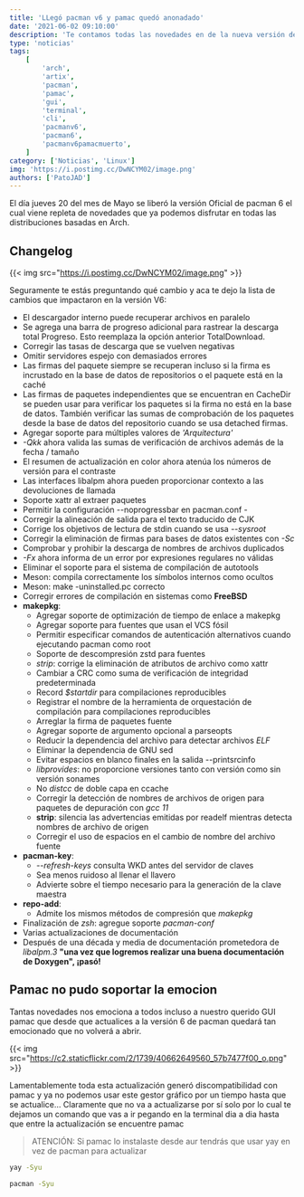 ```yaml
---
title: 'LLegó pacman v6 y pamac quedó anonadado'
date: '2021-06-02 09:10:00'
description: 'Te contamos todas las novedades en de la nueva versión de pacman y que es lo que está pasando con la mítica GUI pamac'
type: 'noticias'
tags:
    [
        'arch',
        'artix',
        'pacman',
        'pamac',
        'gui',
        'terminal',
        'cli',
        'pacmanv6',
        'pacman6',
        'pacmanv6pamacmuerto',
    ]
category: ['Noticias', 'Linux']
img: 'https://i.postimg.cc/DwNCYM02/image.png'
authors: ['PatoJAD']
---
```


El día jueves 20 del mes de Mayo se liberó la versión Oficial de pacman 6 el cual viene repleta de novedades que ya podemos disfrutar en todas las distribuciones basadas en Arch.

## Changelog

{{< img src="https://i.postimg.cc/DwNCYM02/image.png" >}}

Seguramente te estás preguntando qué cambio y aca te dejo la lista de cambios que impactaron en la versión V6:

-   El descargador interno puede recuperar archivos en paralelo
-   Se agrega una barra de progreso adicional para rastrear la descarga total Progreso. Esto reemplaza la opción anterior TotalDownload.
-   Corregir las tasas de descarga que se vuelven negativas
-   Omitir servidores espejo con demasiados errores
-   Las firmas del paquete siempre se recuperan incluso si la firma es incrustado en la base de datos de repositorios o el paquete está en la caché
-   Las firmas de paquetes independientes que se encuentran en CacheDir se pueden usar para verificar los paquetes si la firma no está en la base de datos. También verificar las sumas de comprobación de los paquetes desde la base de datos del repositorio cuando se usa detached firmas.
-   Agregar soporte para múltiples valores de _'Arquitectura'_
-   _-Qkk_ ahora valida las sumas de verificación de archivos además de la fecha / tamaño
-   El resumen de actualización en color ahora atenúa los números de versión para el contraste
-   Las interfaces libalpm ahora pueden proporcionar contexto a las devoluciones de llamada
-   Soporte xattr al extraer paquetes
-   Permitir la configuración --noprogressbar en pacman.conf -
-   Corregir la alineación de salida para el texto traducido de CJK
-   Corrige los objetivos de lectura de stdin cuando se usa _--sysroot_
-   Corregir la eliminación de firmas para bases de datos existentes con _-Sc_
-   Comprobar y prohibir la descarga de nombres de archivos duplicados
-   _-Fx_ ahora informa de un error por expresiones regulares no válidas
-   Eliminar el soporte para el sistema de compilación de autotools
-   Meson: compila correctamente los símbolos internos como ocultos
-   Meson: make -uninstalled.pc correcto
-   Corregir errores de compilación en sistemas como **FreeBSD**
-   **makepkg**:
    -   Agregar soporte de optimización de tiempo de enlace a makepkg
    -   Agregar soporte para fuentes que usan el VCS fósil
    -   Permitir especificar comandos de autenticación alternativos cuando ejecutando pacman como root
    -   Soporte de descompresión zstd para fuentes
    -   _strip_: corrige la eliminación de atributos de archivo como xattr
    -   Cambiar a CRC como suma de verificación de integridad predeterminada
    -   Record _$startdir_ para compilaciones reproducibles
    -   Registrar el nombre de la herramienta de orquestación de compilación para compilaciones reproducibles
    -   Arreglar la firma de paquetes fuente
    -   Agregar soporte de argumento opcional a parseopts
    -   Reducir la dependencia del archivo para detectar archivos _ELF_
    -   Eliminar la dependencia de GNU sed
    -   Evitar espacios en blanco finales en la salida --printsrcinfo
    -   _libprovides_: no proporcione versiones tanto con versión como sin versión sonames
    -   No _distcc_ de doble capa en ccache
    -   Corregir la detección de nombres de archivos de origen para paquetes de depuración con _gcc 11_
    -   **strip**: silencia las advertencias emitidas por readelf mientras detecta nombres de archivo de origen
    -   Corregir el uso de espacios en el cambio de nombre del archivo fuente
-   **pacman-key**:
    -   _--refresh-keys_ consulta WKD antes del servidor de claves
    -   Sea menos ruidoso al llenar el llavero
    -   Advierte sobre el tiempo necesario para la generación de la clave maestra
-   **repo-add**:
    -   Admite los mismos métodos de compresión que _makepkg_
-   Finalización de _zsh_: agregue soporte _pacman-conf_
-   Varias actualizaciones de documentación
-   Después de una década y media de documentación prometedora de _libalpm.3_ **"una vez que logremos realizar una buena documentación de Doxygen", ¡pasó!**

## Pamac no pudo soportar la emocion

Tantas novedades nos emociona a todos incluso a nuestro querido GUI pamac que desde que actualices a la versión 6 de pacman quedará tan emocionado que no volverá a abrir.

{{< img src="https://c2.staticflickr.com/2/1739/40662649560_57b7477f00_o.png" >}}

Lamentablemente toda esta actualización generó discompatibilidad con pamac y ya no podemos usar este gestor gráfico por un tiempo hasta que se actualice… Claramente que no va a actualizarse por sí solo por lo cual te dejamos un comando que vas a ir pegando en la terminal dia a dia hasta que entre la actualización se encuentre pamac

> ATENCIÓN: Si pamac lo instalaste desde aur tendrás que usar yay en vez de pacman para actualizar

```bash
yay -Syu
```

```bash
pacman -Syu
```

